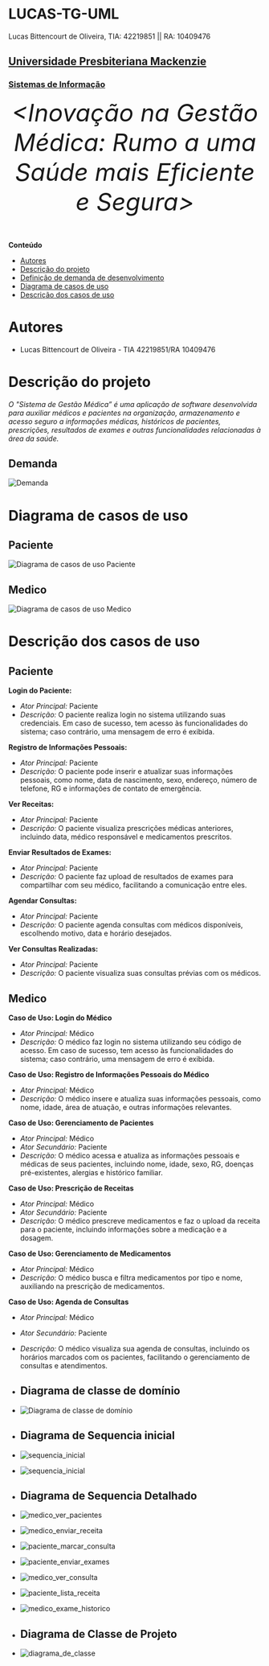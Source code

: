 # LUCAS-TG-UML
Lucas Bittencourt de Oliveira, TIA: 42219851 || RA: 10409476

<h2><a href= "https://www.mackenzie.br">Universidade Presbiteriana Mackenzie</a></h2>
<h3><a href= "https://www.mackenzie.br/graduacao/sao-paulo-higienopolis/sistemas-de-informacao">Sistemas de Informação</a></h3>


<font size="+12"><center>
*&lt;Inovação na Gestão Médica: Rumo a uma Saúde mais Eficiente e Segura&gt;*
</center></font>


**Conteúdo**

- [Autores](#autores)
- [Descrição do projeto](#descrição-do-projeto)
- [Definição de demanda de desenvolvimento](#definição-de-demanda-de-desenvolvimento)
- [Diagrama de casos de uso](#diagrama-de-casos-de-uso)
- [Descrição dos casos de uso](#descrição-dos-casos-de-uso)

# Autores

* Lucas Bittencourt de Oliveira - TIA 42219851/RA 10409476

# Descrição do projeto

*O "Sistema de Gestão Médica” é uma aplicação de software desenvolvida para auxiliar médicos e pacientes na organização, armazenamento e acesso seguro a informações médicas, históricos de pacientes, prescrições, resultados de exames e outras funcionalidades relacionadas à área da saúde.*

## Demanda
![Demanda](docs/demanda.png)

# Diagrama de casos de uso

## Paciente
![Diagrama de casos de uso Paciente](docs/caso_de_uso_paciente.png)

## Medico
![Diagrama de casos de uso Medico](docs/caso_de_uso_medico.png)

# Descrição dos casos de uso

## Paciente

**Login do Paciente:**

- *Ator Principal:* Paciente
- *Descrição:* O paciente realiza login no sistema utilizando suas credenciais. Em caso de sucesso, tem acesso às funcionalidades do sistema; caso contrário, uma mensagem de erro é exibida.

**Registro de Informações Pessoais:**

- *Ator Principal:* Paciente
- *Descrição:* O paciente pode inserir e atualizar suas informações pessoais, como nome, data de nascimento, sexo, endereço, número de telefone, RG e informações de contato de emergência.

**Ver Receitas:**

- *Ator Principal:* Paciente
- *Descrição:* O paciente visualiza prescrições médicas anteriores, incluindo data, médico responsável e medicamentos prescritos.

**Enviar Resultados de Exames:**

- *Ator Principal:* Paciente
- *Descrição:* O paciente faz upload de resultados de exames para compartilhar com seu médico, facilitando a comunicação entre eles.

**Agendar Consultas:**

- *Ator Principal:* Paciente
- *Descrição:* O paciente agenda consultas com médicos disponíveis, escolhendo motivo, data e horário desejados.

**Ver Consultas Realizadas:**

- *Ator Principal:* Paciente
- *Descrição:* O paciente visualiza suas consultas prévias com os médicos.

## Medico

**Caso de Uso: Login do Médico**

- *Ator Principal:* Médico
- *Descrição:* O médico faz login no sistema utilizando seu código de acesso. Em caso de sucesso, tem acesso às funcionalidades do sistema; caso contrário, uma mensagem de erro é exibida.

**Caso de Uso: Registro de Informações Pessoais do Médico**

- *Ator Principal:* Médico
- *Descrição:* O médico insere e atualiza suas informações pessoais, como nome, idade, área de atuação, e outras informações relevantes.

**Caso de Uso: Gerenciamento de Pacientes**

- *Ator Principal:* Médico
- *Ator Secundário:* Paciente
- *Descrição:* O médico acessa e atualiza as informações pessoais e médicas de seus pacientes, incluindo nome, idade, sexo, RG, doenças pré-existentes, alergias e histórico familiar.

**Caso de Uso: Prescrição de Receitas**

- *Ator Principal:* Médico
- *Ator Secundário:* Paciente
- *Descrição:* O médico prescreve medicamentos e faz o upload da receita para o paciente, incluindo informações sobre a medicação e a dosagem.

**Caso de Uso: Gerenciamento de Medicamentos**

- *Ator Principal:* Médico
- *Descrição:* O médico busca e filtra medicamentos por tipo e nome, auxiliando na prescrição de medicamentos.

**Caso de Uso: Agenda de Consultas**

- *Ator Principal:* Médico
- *Ator Secundário:* Paciente
- *Descrição:* O médico visualiza sua agenda de consultas, incluindo os horários marcados com os pacientes, facilitando o gerenciamento de consultas e atendimentos.


- ## Diagrama de classe de domínio
- ![Diagrama de classe de domínio](docs/diagrama_de_classe.png)

- ## Diagrama de Sequencia inicial
- ![sequencia_inicial](docs/sequencia_inicial1.jpg)
- ![sequencia_inicial](docs/sequencia_inicial2.jpg)

- ## Diagrama de Sequencia Detalhado
- ![medico_ver_pacientes](docs/medico_ver_pacientes.png)
- ![medico_enviar_receita](docs/medico_enviar_receita.png)
- ![paciente_marcar_consulta](docs/paciente_marcar_consulta.png)
- ![paciente_enviar_exames](docs/paciente_enviar_exames.png)
- ![medico_ver_consulta](docs/medico_ver_consulta.png)
- ![paciente_lista_receita](docs/paciente_listar_receita.png)
- ![medico_exame_historico](docs/medico_exame_historico.png)

- ## Diagrama de Classe de Projeto
- ![diagrama_de_classe](docs/diagrama_de_classe.png)
